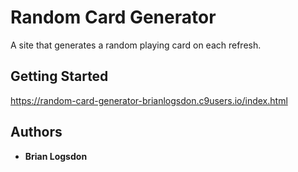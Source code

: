   # Random Card Generator

A site that generates a random playing card on each refresh.
## Getting Started

https://random-card-generator-brianlogsdon.c9users.io/index.html

## Authors

* **Brian Logsdon**
